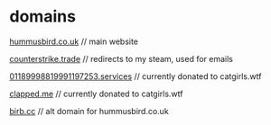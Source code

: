 # domains

[hummusbird.co.uk](https://hummusbird.co.uk) // main website

[counterstrike.trade](http://counterstrike.trade) // redirects to my steam, used for emails

[01189998819991197253.services](https://01189998819991197253.services) // currently donated to catgirls.wtf

[clapped.me](https://clapped.me) // currently donated to catgirls.wtf

[birb.cc](https://birb.cc) // alt domain for hummusbird.co.uk
